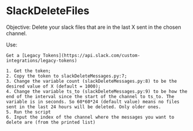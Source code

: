 # SlackDeleteFiles

Objective: Delete your slack files that are in the last X sent in the chosen channel.

Use:  
	
	Get a [Legacy Tokens](https://api.slack.com/custom-integrations/legacy-tokens)
	
	1. Get the token;
	2. Copy the token to slackDeleteMessages.py:7;
	3. Change the variable count (slackDeleteMessages.py:8) to be the desired value of X (default = 1000);
  	4. Change the variable ts_to (slackDeleteMessages.py:9) to be how the end of the interval since the start of the channel to ts_to. The variable is in seconds. So 60*60*24 (default value) means no files sent in the last 24 hours will be deleted. Only older ones.
	5. Run the script
	6. Input the index of the channel where the messages you want to delete are (from the printed list)
